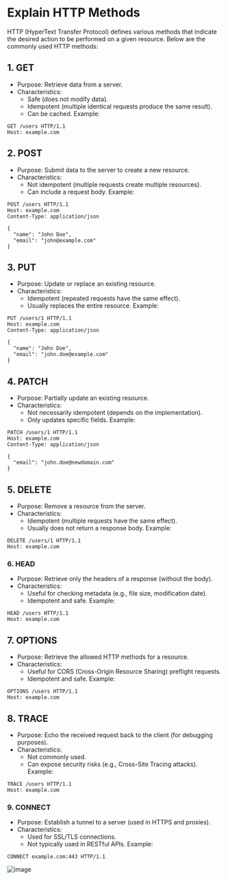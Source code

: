 # Explain HTTP Methods
HTTP (HyperText Transfer Protocol) defines various methods that indicate the desired action to be performed on a given resource. Below are the commonly used HTTP methods:

## 1. GET
- Purpose: Retrieve data from a server.
- Characteristics:
  - Safe (does not modify data).
  - Idempotent (multiple identical requests produce the same result).
  - Can be cached.
Example:
```http
GET /users HTTP/1.1
Host: example.com
```
## 2. POST
- Purpose: Submit data to the server to create a new resource.
- Characteristics:
  - Not idempotent (multiple requests create multiple resources).
  - Can include a request body.
Example:
```http
POST /users HTTP/1.1
Host: example.com
Content-Type: application/json

{
  "name": "John Doe",
  "email": "john@example.com"
}

```
## 3. PUT
- Purpose: Update or replace an existing resource.
- Characteristics:
  - Idempotent (repeated requests have the same effect).
  - Usually replaces the entire resource.
Example:
```http
PUT /users/1 HTTP/1.1
Host: example.com
Content-Type: application/json

{
  "name": "John Doe",
  "email": "john.doe@example.com"
}

```
## 4. PATCH
- Purpose: Partially update an existing resource.
- Characteristics:
  - Not necessarily idempotent (depends on the implementation).
  - Only updates specific fields.
Example:
```http
PATCH /users/1 HTTP/1.1
Host: example.com
Content-Type: application/json

{
  "email": "john.doe@newdomain.com"
}
```
##  5. DELETE
 - Purpose: Remove a resource from the server.
 - Characteristics:
   - Idempotent (multiple requests have the same effect).
   - Usually does not return a response body.
Example:
```http
DELETE /users/1 HTTP/1.1
Host: example.com
```

### 6. HEAD
- Purpose: Retrieve only the headers of a response (without the body).
- Characteristics:
  - Useful for checking metadata (e.g., file size, modification date).
  - Idempotent and safe.
Example:
```http
HEAD /users HTTP/1.1
Host: example.com
```

## 7. OPTIONS
- Purpose: Retrieve the allowed HTTP methods for a resource.
- Characteristics:
  - Useful for CORS (Cross-Origin Resource Sharing) preflight requests.
  - Idempotent and safe.
Example:
```http
OPTIONS /users HTTP/1.1
Host: example.com
```
## 8. TRACE
- Purpose: Echo the received request back to the client (for debugging purposes).
- Characteristics:
  - Not commonly used.
  - Can expose security risks (e.g., Cross-Site Tracing attacks).
Example:
```http
TRACE /users HTTP/1.1
Host: example.com
```

### 9. CONNECT
- Purpose: Establish a tunnel to a server (used in HTTPS and proxies).
- Characteristics:
  - Used for SSL/TLS connections.
  - Not typically used in RESTful APIs.
Example:
```http
CONNECT example.com:443 HTTP/1.1
```
![image](https://github.com/user-attachments/assets/c9fe0e67-1dea-480a-a275-4257f4cf67fe)





